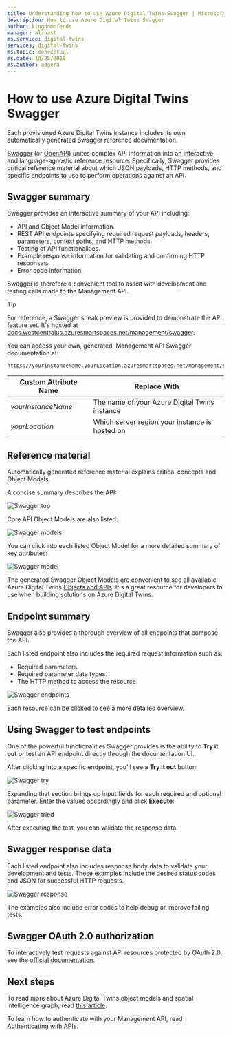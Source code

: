 ```yaml
---
title: Understanding how to use Azure Digital Twins Swagger | Microsoft Docs
description: How to use Azure Digital Twins Swagger
author: kingdomofends
manager: alinast
ms.service: digital-twins
services: digital-twins
ms.topic: conceptual
ms.date: 10/25/2018
ms.author: adgera
---
```


# How to use Azure Digital Twins Swagger

Each provisioned Azure Digital Twins instance includes its own automatically generated Swagger reference documentation.

[Swagger](https://swagger.io/) (or [OpenAPI](https://www.openapis.org/)) unites complex API information into an interactive and language-agnostic reference resource. Specifically, Swagger provides critical reference material about which JSON payloads, HTTP methods, and specific endpoints to use to perform operations against an API.

## Swagger summary

Swagger provides an interactive summary of your API including:

* API and Object Model information.
* REST API endpoints specifying required request payloads, headers, parameters, context paths, and HTTP methods.
* Testing of API functionalities.
* Example response information for validating and confirming HTTP responses.
* Error code information.

Swagger is therefore a convenient tool to assist with development and testing calls made to the Management API.

> [!TIP]
> For reference, a Swagger sneak preview is provided to demonstrate the API feature set.
> It's hosted at [docs.westcentralus.azuresmartspaces.net/management/swagger](https://docs.westcentralus.azuresmartspaces.net/management/swagger).

You can access your own, generated, Management API Swagger documentation at:

```plaintext
https://yourInstanceName.yourLocation.azuresmartspaces.net/management/swagger
```

| Custom Attribute Name | Replace With |
| --- | --- |
| *yourInstanceName* | The name of your Azure Digital Twins instance |
| *yourLocation* | Which server region your instance is hosted on |

## Reference material

Automatically generated reference material explains critical concepts and Object Models.

A concise summary describes the API:

![Swagger top][1]

Core API Object Models are also listed:

![Swagger models][2]

You can click into each listed Object Model for a more detailed summary of key attributes:

![Swagger model][3]

The generated Swagger Object Models are convenient to see all available Azure Digital Twins [Objects and APIs](./concepts-objectmodel-spatialgraph.md). It's a great resource for developers to use when building solutions on Azure Digital Twins.

## Endpoint summary

Swagger also provides a thorough overview of all endpoints that compose the API.

Each listed endpoint also includes the required request information such as:

* Required parameters.
* Required parameter data types.
* The HTTP method to access the resource.

![Swagger endpoints][4]

Each resource can be clicked to see a more detailed overview.

## Using Swagger to test endpoints

One of the powerful functionalities Swagger provides is the ability to **Try it out** or test an API endpoint directly through the documentation UI.

After clicking into a specific endpoint, you'll see a  **Try it out** button:

![Swagger try][5]

Expanding that section brings up input fields for each required and optional parameter. Enter the values accordingly and click **Execute**:

![Swagger tried][6]

After executing the test, you can validate the response data.

## Swagger response data

Each listed endpoint also includes response body data to validate your development and tests. These examples include the desired status codes and JSON for successful HTTP requests.

![Swagger response][7]

The examples also include error codes to help debug or improve failing tests.

## Swagger OAuth 2.0 authorization

To interactively test requests against API resources protected by OAuth 2.0, see the [official documentation](https://swagger.io/docs/specification/authentication/oauth2/).

## Next steps

To read more about Azure Digital Twins object models and spatial intelligence graph, read [this article](./concepts-objectmodel-spatialgraph.md).

To learn how to authenticate with your Management API, read [Authenticating with APIs](./security-authenticating-apis.md).

<!-- Images -->
[1]: media/how-to-use-swagger/swagger_management_top.PNG
[2]: media/how-to-use-swagger/swagger_management_models.PNG
[3]: media/how-to-use-swagger/swagger_management_model.PNG
[4]: media/how-to-use-swagger/swagger_management_endpoints.PNG
[5]: media/how-to-use-swagger/swagger_management_try.PNG
[6]: media/how-to-use-swagger/swagger_management_tried.PNG
[7]: media/how-to-use-swagger/swagger_management_response.PNG
